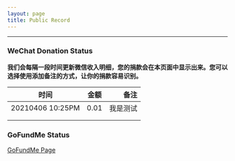 ```yaml
---
layout: page
title: Public Record
---
```

---

### WeChat Donation Status 

**我们会每隔一段时间更新微信收入明细，您的捐款会在本页面中显示出来。您可以选择使用添加备注的方式，让你的捐款容易识别。**

| 时间      | 金额         | 备注  |
| ------------- |:-------------:| -----:|
|  20210406 10:25PM    | 0.01 | 我是测试 |
|       |      |    |
|  |      |    |


### GoFundMe Status

[GoFundMe Page](https://gofund.me/01cc167f)
